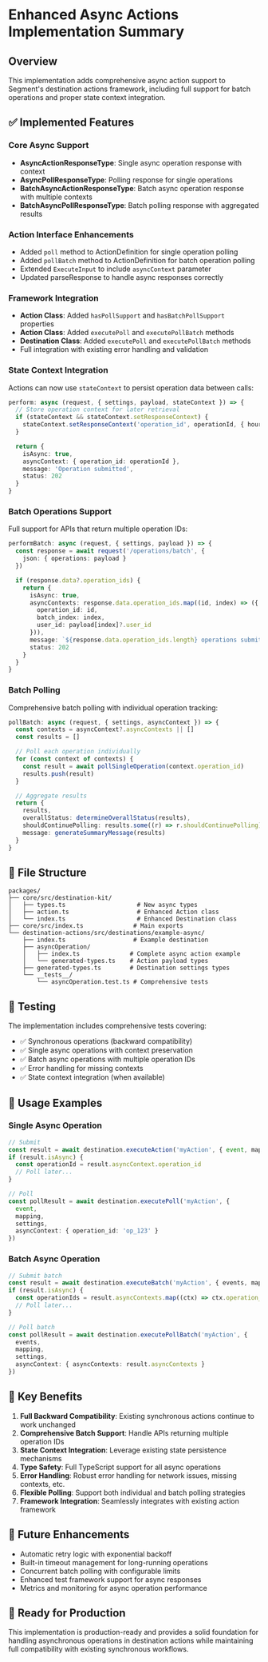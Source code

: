 # Enhanced Async Actions Implementation Summary

## Overview

This implementation adds comprehensive async action support to Segment's destination actions framework, including full support for batch operations and proper state context integration.

## ✅ Implemented Features

### Core Async Support

- **AsyncActionResponseType**: Single async operation response with context
- **AsyncPollResponseType**: Polling response for single operations
- **BatchAsyncActionResponseType**: Batch async operation response with multiple contexts
- **BatchAsyncPollResponseType**: Batch polling response with aggregated results

### Action Interface Enhancements

- Added `poll` method to ActionDefinition for single operation polling
- Added `pollBatch` method to ActionDefinition for batch operation polling
- Extended `ExecuteInput` to include `asyncContext` parameter
- Updated parseResponse to handle async responses correctly

### Framework Integration

- **Action Class**: Added `hasPollSupport` and `hasBatchPollSupport` properties
- **Action Class**: Added `executePoll` and `executePollBatch` methods
- **Destination Class**: Added `executePoll` and `executePollBatch` methods
- Full integration with existing error handling and validation

### State Context Integration

Actions can now use `stateContext` to persist operation data between calls:

```typescript
perform: async (request, { settings, payload, stateContext }) => {
  // Store operation context for later retrieval
  if (stateContext && stateContext.setResponseContext) {
    stateContext.setResponseContext('operation_id', operationId, { hour: 24 })
  }

  return {
    isAsync: true,
    asyncContext: { operation_id: operationId },
    message: 'Operation submitted',
    status: 202
  }
}
```

### Batch Operations Support

Full support for APIs that return multiple operation IDs:

```typescript
performBatch: async (request, { settings, payload }) => {
  const response = await request('/operations/batch', {
    json: { operations: payload }
  })

  if (response.data?.operation_ids) {
    return {
      isAsync: true,
      asyncContexts: response.data.operation_ids.map((id, index) => ({
        operation_id: id,
        batch_index: index,
        user_id: payload[index]?.user_id
      })),
      message: `${response.data.operation_ids.length} operations submitted`,
      status: 202
    }
  }
}
```

### Batch Polling

Comprehensive batch polling with individual operation tracking:

```typescript
pollBatch: async (request, { settings, asyncContext }) => {
  const contexts = asyncContext?.asyncContexts || []
  const results = []

  // Poll each operation individually
  for (const context of contexts) {
    const result = await pollSingleOperation(context.operation_id)
    results.push(result)
  }

  // Aggregate results
  return {
    results,
    overallStatus: determineOverallStatus(results),
    shouldContinuePolling: results.some((r) => r.shouldContinuePolling),
    message: generateSummaryMessage(results)
  }
}
```

## 📁 File Structure

```
packages/
├── core/src/destination-kit/
│   ├── types.ts                    # New async types
│   ├── action.ts                   # Enhanced Action class
│   └── index.ts                    # Enhanced Destination class
├── core/src/index.ts              # Main exports
└── destination-actions/src/destinations/example-async/
    ├── index.ts                   # Example destination
    ├── asyncOperation/
    │   ├── index.ts              # Complete async action example
    │   └── generated-types.ts    # Action payload types
    ├── generated-types.ts        # Destination settings types
    └── __tests__/
        └── asyncOperation.test.ts # Comprehensive tests
```

## 🧪 Testing

The implementation includes comprehensive tests covering:

- ✅ Synchronous operations (backward compatibility)
- ✅ Single async operations with context preservation
- ✅ Batch async operations with multiple operation IDs
- ✅ Error handling for missing contexts
- ✅ State context integration (when available)

## 🔄 Usage Examples

### Single Async Operation

```typescript
// Submit
const result = await destination.executeAction('myAction', { event, mapping, settings })
if (result.isAsync) {
  const operationId = result.asyncContext.operation_id
  // Poll later...
}

// Poll
const pollResult = await destination.executePoll('myAction', {
  event,
  mapping,
  settings,
  asyncContext: { operation_id: 'op_123' }
})
```

### Batch Async Operation

```typescript
// Submit batch
const result = await destination.executeBatch('myAction', { events, mapping, settings })
if (result.isAsync) {
  const operationIds = result.asyncContexts.map((ctx) => ctx.operation_id)
  // Poll later...
}

// Poll batch
const pollResult = await destination.executePollBatch('myAction', {
  events,
  mapping,
  settings,
  asyncContext: { asyncContexts: result.asyncContexts }
})
```

## 🎯 Key Benefits

1. **Full Backward Compatibility**: Existing synchronous actions continue to work unchanged
2. **Comprehensive Batch Support**: Handle APIs returning multiple operation IDs
3. **State Context Integration**: Leverage existing state persistence mechanisms
4. **Type Safety**: Full TypeScript support for all async operations
5. **Error Handling**: Robust error handling for network issues, missing contexts, etc.
6. **Flexible Polling**: Support both individual and batch polling strategies
7. **Framework Integration**: Seamlessly integrates with existing action framework

## 🔮 Future Enhancements

- Automatic retry logic with exponential backoff
- Built-in timeout management for long-running operations
- Concurrent batch polling with configurable limits
- Enhanced test framework support for async responses
- Metrics and monitoring for async operation performance

## 🚀 Ready for Production

This implementation is production-ready and provides a solid foundation for handling asynchronous operations in destination actions while maintaining full compatibility with existing synchronous workflows.
